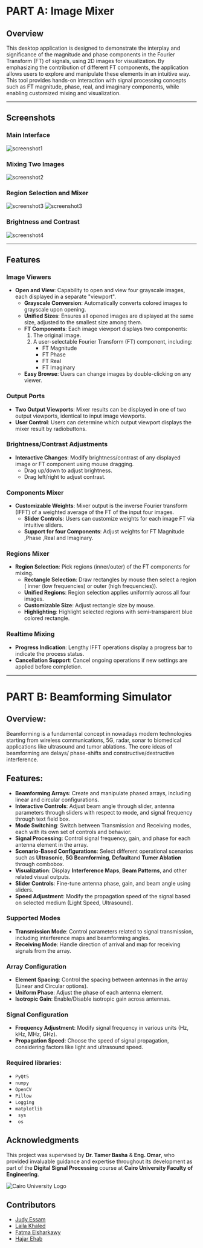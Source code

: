 # PART A: Image Mixer

## Overview

This desktop application is designed to demonstrate the interplay and significance of the magnitude and phase components in the Fourier Transform (FT) of signals, using 2D images for visualization. By emphasizing the contribution of different FT components, the application allows users to explore and manipulate these elements in an intuitive way. This tool provides hands-on interaction with signal processing concepts such as FT magnitude, phase, real, and imaginary components, while enabling customized mixing and visualization.

---



## Screenshots

### Main Interface
 ![screenshot1](https://github.com/JudyEssam/ImageMixer-BeamForming/blob/9313c7b50bd04a6e04cea9bcfaf3614a614965e2/screenshots/main_interface.png
)

### Mixing Two Images
 ![screenshot2](https://github.com/JudyEssam/ImageMixer-BeamForming/blob/701d1c7ed7d220599484d2a72cee82ed63ab9c14/screenshots/mixing%20two%20images.png
)

### Region Selection and Mixer

 ![screenshot3](https://github.com/JudyEssam/ImageMixer-BeamForming/blob/40edf25108ff0b7ec9cfe82d40c4afb43629c6f1/screenshots/inner_region.png
)
 ![screenshot3](https://github.com/JudyEssam/ImageMixer-BeamForming/blob/043be5934c2651761a5085e1b762cc69b3d55b09/screenshots/outer_region.png
)
### Brightness and Contrast 
 ![screenshot4](https://github.com/JudyEssam/ImageMixer-BeamForming/blob/a07c54b4cf37db7690e39fe0a4c069f581c1edb8/screenshots/brightness_contrast.png
)

---
## Features

### **Image Viewers**
- **Open and View**: Capability to open and view four grayscale images, each displayed in a separate "viewport".
  - **Grayscale Conversion**: Automatically converts colored images to grayscale upon opening.
  - **Unified Sizes**: Ensures all opened images are displayed at the same size, adjusted to the smallest size among them.
  - **FT Components**: Each image viewport displays two components:
    1. The original image.
    2. A user-selectable Fourier Transform (FT) component, including:
       - FT Magnitude
       - FT Phase
       - FT Real
       - FT Imaginary
  - **Easy Browse**: Users can change images by double-clicking on any viewer.

### **Output Ports**
- **Two Output Viewports**: Mixer results can be displayed in one of two output viewports, identical to input image viewports.
- **User Control**: Users can determine which output viewport displays the mixer result by radiobuttons.

### **Brightness/Contrast Adjustments**
- **Interactive Changes**: Modify brightness/contrast of any displayed image or FT component using mouse dragging.
  - Drag up/down to adjust brightness.
  - Drag left/right to adjust contrast.

### **Components Mixer**
- **Customizable Weights**: Mixer output is the inverse Fourier transform (IFFT) of a weighted average of the FT of the input four images.
  - **Slider Controls**: Users can customize weights for each image FT via intuitive sliders.
  - **Support for four Components**: Adjust weights for FT Magnitude ,Phase ,Real and Imaginary.

### **Regions Mixer**
- **Region Selection**: Pick regions (inner/outer) of the FT components for mixing.
  - **Rectangle Selection**: Draw rectangles by mouse then select  a region ( inner (low frequencies) or outer (high frequencies)).
  - **Unified Regions**: Region selection applies uniformly across all four images.
  - **Customizable Size**: Adjust rectangle size by mouse.
  - **Highlighting**: Highlight selected regions with semi-transparent blue colored rectangle.

### **Realtime Mixing**
- **Progress Indication**: Lengthy IFFT operations display a progress bar to indicate the process status.
- **Cancellation Support**: Cancel ongoing operations if new settings are applied before completion.

---

# PART B: Beamforming Simulator
## Overview:
Beamforming is a fundamental concept in nowadays modern technologies starting from wireless communications, 5G,
radar, sonar to biomedical applications like ultrasound and tumor ablations. The core ideas of beamforming are delays/
phase-shifts and constructive/destructive interference.

## Features:
- **Beamforming Arrays**: Create and manipulate phased arrays, including linear and circular configurations.
- **Interactive Controls**: Adjust beam angle  through slider, antenna parameters through sliders with respect to mode, and signal frequency through text field box.
- **Mode Switching**: Switch between Transmission and Receiving modes, each with its own set of controls and behavior.
- **Signal Processing**: Control signal frequency, gain, and phase for each antenna element in the array.
- **Scenario-Based Configurations**: Select different operational scenarios such as **Ultrasonic**, **5G Beamforming**, **Default**and **Tumer Ablation** through combobox.
- **Visualization**: Display **Interference Maps**, **Beam Patterns**, and other related visual outputs.
- **Slider Controls**: Fine-tune antenna phase, gain, and beam angle using sliders.
- **Speed Adjustment**: Modify the propagation speed of the signal based on selected medium (Light Speed, Ultrasound).

### Supported Modes
- **Transmission Mode**: Control parameters related to signal transmission, including interference maps and beamforming angles.
- **Receiving Mode**: Handle direction of arrival and map for receiving signals from the array.

### Array Configuration
- **Element Spacing**: Control the spacing between antennas in the array (Linear and Circular options).
- **Uniform Phase**: Adjust the phase of each antenna element.
- **Isotropic Gain**: Enable/Disable isotropic gain across antennas.

### Signal Configuration
- **Frequency Adjustment**: Modify signal frequency in various units (Hz, kHz, MHz, GHz).
- **Propagation Speed**: Choose the speed of signal propagation, considering factors like light and ultrasound speed.



### Required libraries:
  - `PyQt5`
  - `numpy`
  - `OpenCV`
  - `Pillow`
  - `Logging`
  - `matplotlib`
  - ` sys`
  - ` os`

## Acknowledgments

This project was supervised by **Dr. Tamer Basha** & **Eng. Omar**, who provided invaluable guidance and expertise throughout its development as part of the **Digital Signal Processing** course at **Cairo University Faculty of Engineering**.

![Cairo University Logo](https://imgur.com/Wk4nR0m.png)

## Contributors

- [Judy Essam](https://github.com/JudyEssam)
- [Laila Khaled](https://github.com/LailaKhaled352)
- [Fatma Elsharkawy](https://github.com/FatmaElsharkawy)
- [Hajar Ehab](https://github.com/HajarEhab)



